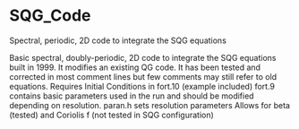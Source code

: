 # SQG_Code
Spectral, periodic, 2D code to integrate the SQG equations 

Basic spectral, doubly-periodic, 2D code to integrate the
SQG equations built in 1999.
It modifies an existing QG code. It has been tested 
and corrected in most comment lines but few
comments may still refer to old equations.
Requires Initial Conditions in fort.10 (example
included)
fort.9 contains basic parameters used in the run
and should be modified depending on resolution.
paran.h sets resolution parameters
Allows for beta (tested) and Coriolis f (not tested in
SQG configuration)


